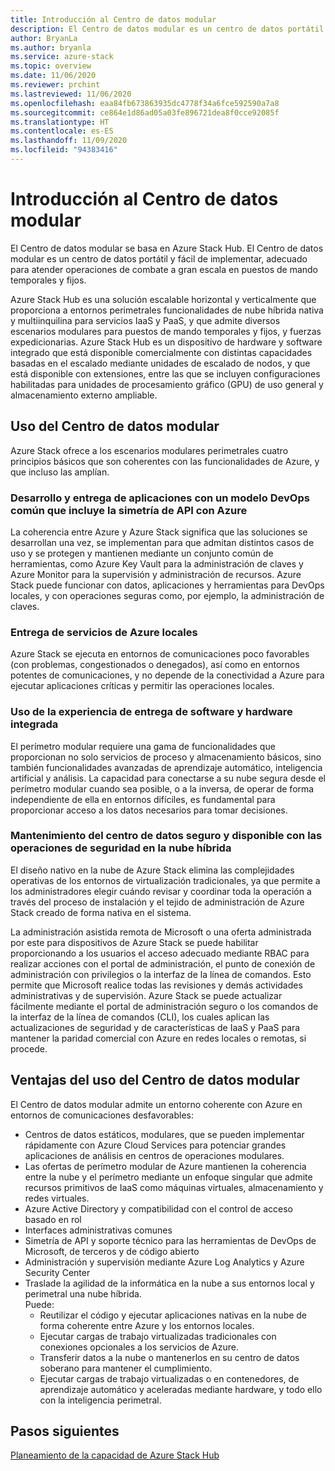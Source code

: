 ```yaml
---
title: Introducción al Centro de datos modular
description: El Centro de datos modular es un centro de datos portátil y fácil de implementar, adecuado para atender operaciones de combate a gran escala en puestos de mando temporales y fijos.
author: BryanLa
ms.author: bryanla
ms.service: azure-stack
ms.topic: overview
ms.date: 11/06/2020
ms.reviewer: prchint
ms.lastreviewed: 11/06/2020
ms.openlocfilehash: eaa84fb673863935dc4778f34a6fce592590a7a8
ms.sourcegitcommit: ce864e1d86ad05a03fe896721dea8f0cce92085f
ms.translationtype: HT
ms.contentlocale: es-ES
ms.lasthandoff: 11/09/2020
ms.locfileid: "94383416"
---
```

# <a name="modular-data-center-overview"></a>Introducción al Centro de datos modular 

El Centro de datos modular se basa en Azure Stack Hub. El Centro de datos modular es un centro de datos portátil y fácil de implementar, adecuado para atender operaciones de combate a gran escala en puestos de mando temporales y fijos.

Azure Stack Hub es una solución escalable horizontal y verticalmente que proporciona a entornos perimetrales funcionalidades de nube híbrida nativa y multiinquilina para servicios IaaS y PaaS, y que admite diversos escenarios modulares para puestos de mando temporales y fijos, y fuerzas expedicionarias. Azure Stack Hub es un dispositivo de hardware y software integrado que está disponible comercialmente con distintas capacidades basadas en el escalado mediante unidades de escalado de nodos, y que está disponible con extensiones, entre las que se incluyen configuraciones habilitadas para unidades de procesamiento gráfico (GPU) de uso general y almacenamiento externo ampliable.

## <a name="how-you-can-use-the-mdc"></a>Uso del Centro de datos modular

Azure Stack ofrece a los escenarios modulares perimetrales cuatro principios básicos que son coherentes con las funcionalidades de Azure, y que incluso las amplían. 

### <a name="develop-and-deliver-apps-with-a-common-devops-model-including-api-symmetry-with-azure"></a>Desarrollo y entrega de aplicaciones con un modelo DevOps común que incluye la simetría de API con Azure

La coherencia entre Azure y Azure Stack significa que las soluciones se desarrollan una vez, se implementan para que admitan distintos casos de uso y se protegen y mantienen mediante un conjunto común de herramientas, como Azure Key Vault para la administración de claves y Azure Monitor para la supervisión y administración de recursos. Azure Stack puede funcionar con datos, aplicaciones y herramientas para DevOps locales, y con operaciones seguras como, por ejemplo, la administración de claves.

### <a name="deliver-azure-services-on-premises"></a>Entrega de servicios de Azure locales

Azure Stack se ejecuta en entornos de comunicaciones poco favorables (con problemas, congestionados o denegados), así como en entornos potentes de comunicaciones, y no depende de la conectividad a Azure para ejecutar aplicaciones críticas y permitir las operaciones locales. 

### <a name="use-integrated-hardware-and-software-delivery-experience"></a>Uso de la experiencia de entrega de software y hardware integrada

El perímetro modular requiere una gama de funcionalidades que proporcionan no solo servicios de proceso y almacenamiento básicos, sino también funcionalidades avanzadas de aprendizaje automático, inteligencia artificial y análisis. La capacidad para conectarse a su nube segura desde el perímetro modular cuando sea posible, o a la inversa, de operar de forma independiente de ella en entornos difíciles, es fundamental para proporcionar acceso a los datos necesarios para tomar decisiones.

### <a name="keep-your-datacenter-secure-and-available-with-hybrid-cloud-security-operations"></a>Mantenimiento del centro de datos seguro y disponible con las operaciones de seguridad en la nube híbrida

El diseño nativo en la nube de Azure Stack elimina las complejidades operativas de los entornos de virtualización tradicionales, ya que permite a los administradores elegir cuándo revisar y coordinar toda la operación a través del proceso de instalación y el tejido de administración de Azure Stack creado de forma nativa en el sistema.

La administración asistida remota de Microsoft o una oferta administrada por este para dispositivos de Azure Stack se puede habilitar proporcionando a los usuarios el acceso adecuado mediante RBAC para realizar acciones con el portal de administración, el punto de conexión de administración con privilegios o la interfaz de la línea de comandos. Esto permite que Microsoft realice todas las revisiones y demás actividades administrativas y de supervisión. Azure Stack se puede actualizar fácilmente mediante el portal de administración seguro o los comandos de la interfaz de la línea de comandos (CLI), los cuales aplican las actualizaciones de seguridad y de características de IaaS y PaaS para mantener la paridad comercial con Azure en redes locales o remotas, si procede. 

## <a name="benefits-of-using-the-mdc"></a>Ventajas del uso del Centro de datos modular

El Centro de datos modular admite un entorno coherente con Azure en entornos de comunicaciones desfavorables:
 - Centros de datos estáticos, modulares, que se pueden implementar rápidamente con Azure Cloud Services para potenciar grandes aplicaciones de análisis en centros de operaciones modulares.
 - Las ofertas de perímetro modular de Azure mantienen la coherencia entre la nube y el perímetro mediante un enfoque singular que admite recursos primitivos de IaaS como máquinas virtuales, almacenamiento y redes virtuales.
 - Azure Active Directory y compatibilidad con el control de acceso basado en rol
 - Interfaces administrativas comunes
 - Simetría de API y soporte técnico para las herramientas de DevOps de Microsoft, de terceros y de código abierto
 - Administración y supervisión mediante Azure Log Analytics y Azure Security Center
 - Traslade la agilidad de la informática en la nube a sus entornos local y perimetral una nube híbrida.<br>Puede:
     - Reutilizar el código y ejecutar aplicaciones nativas en la nube de forma coherente entre Azure y los entornos locales.
     - Ejecutar cargas de trabajo virtualizadas tradicionales con conexiones opcionales a los servicios de Azure.
     - Transferir datos a la nube o mantenerlos en su centro de datos soberano para mantener el cumplimiento.
     - Ejecutar cargas de trabajo virtualizadas o en contenedores, de aprendizaje automático y aceleradas mediante hardware, y todo ello con la inteligencia perimetral.

## <a name="next-steps"></a>Pasos siguientes

[Planeamiento de la capacidad de Azure Stack Hub](../operator/azure-stack-capacity-planning-overview.md)
